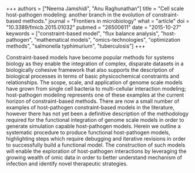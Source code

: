 +++
authors = ["Neema Jamshidi", "Anu Raghunathan"]
title = "Cell scale host-pathogen modeling: another branch in the evolution of constraint-based methods."
journal = "Frontiers in microbiology"
what = "article"
doi = "10.3389/fmicb.2015.01032"
pubmed = "26500611"
date = "2015-10-27"
keywords = ["constraint-based model", "flux balance analysis", "host-pathogen", "mathematical models", "omics-technologies", "optimization methods", "salmonella typhimurium", "tuberculosis"]
+++

Constraint-based models have become popular methods for systems biology as they enable the integration of complex, disparate datasets in a biologically cohesive framework that also supports the description of biological processes in terms of basic physicochemical constraints and relationships. The scope, scale, and application of genome scale models have grown from single cell bacteria to multi-cellular interaction modeling; host-pathogen modeling represents one of these examples at the current horizon of constraint-based methods. There are now a small number of examples of host-pathogen constraint-based models in the literature, however there has not yet been a definitive description of the methodology required for the functional integration of genome scale models in order to generate simulation capable host-pathogen models. Herein we outline a systematic procedure to produce functional host-pathogen models, highlighting steps which require debugging and iterative revisions in order to successfully build a functional model. The construction of such models will enable the exploration of host-pathogen interactions by leveraging the growing wealth of omic data in order to better understand mechanism of infection and identify novel therapeutic strategies.